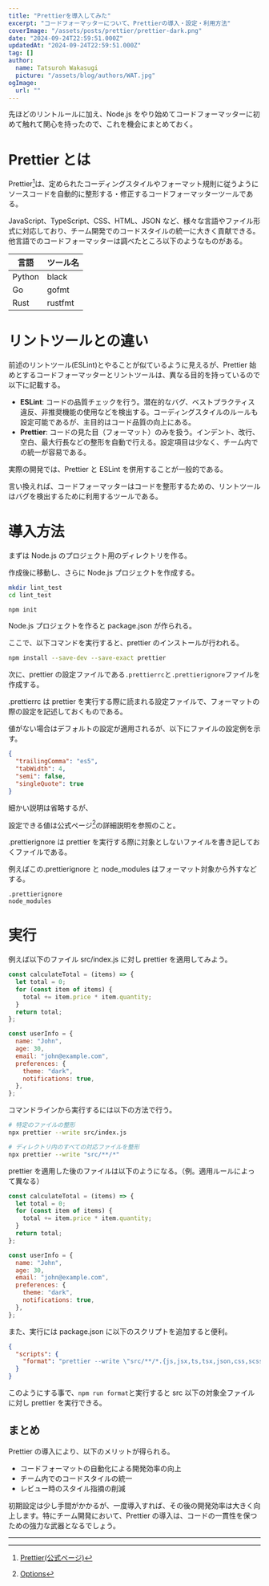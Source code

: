 ```yaml
---
title: "Prettierを導入してみた"
excerpt: "コードフォーマッターについて、Prettierの導入・設定・利用方法"
coverImage: "/assets/posts/prettier/prettier-dark.png"
date: "2024-09-24T22:59:51.000Z"
updatedAt: "2024-09-24T22:59:51.000Z"
tag: []
author:
  name: Tatsuroh Wakasugi
  picture: "/assets/blog/authors/WAT.jpg"
ogImage:
  url: ""
---
```


先ほどのリントルールに加え、Node.js をやり始めてコードフォーマッターに初めて触れて関心を持ったので、これを機会にまとめておく。

# Prettier とは

Prettier[^1]は、定められたコーディングスタイルやフォーマット規則に従うようにソースコードを自動的に整形する・修正するコードフォーマッターツールである。

JavaScript、TypeScript、CSS、HTML、JSON など、様々な言語やファイル形式に対応しており、チーム開発でのコードスタイルの統一に大きく貢献できる。他言語でのコードフォーマッターは調べたところ以下のようなものがある。

| 言語   | ツール名 |
| ------ | -------- |
| Python | black    |
| Go     | gofmt    |
| Rust   | rustfmt  |

# リントツールとの違い

前述のリントツール(ESLint)とやることが似ているように見えるが、Prettier 始めとするコードフォーマッターとリントツールは、異なる目的を持っているので以下に記載する。

- **ESLint**: コードの品質チェックを行う。潜在的なバグ、ベストプラクティス違反、非推奨機能の使用などを検出する。コーディングスタイルのルールも設定可能であるが、主目的はコード品質の向上にある。
- **Prettier**: コードの見た目（フォーマット）のみを扱う。インデント、改行、空白、最大行長などの整形を自動で行える。設定項目は少なく、チーム内での統一が容易である。

実際の開発では、Prettier と ESLint を併用することが一般的である。

言い換えれば、コードフォーマッターはコードを整形するための、リントツールはバグを検出するために利用するツールである。

# 導入方法

まずは Node.js のプロジェクト用のディレクトリを作る。

作成後に移動し、さらに Node.js プロジェクトを作成する。

```bash
mkdir lint_test
cd lint_test

npm init
```

Node.js プロジェクトを作ると package.json が作られる。

ここで、以下コマンドを実行すると、prettier のインストールが行われる。

```bash
npm install --save-dev --save-exact prettier
```

次に、prettier の設定ファイルである`.prettierrc`と`.prettierignore`ファイルを作成する。

.prettierrc は prettier を実行する際に読まれる設定ファイルで、フォーマットの際の設定を記述しておくものである。

値がない場合はデフォルトの設定が適用されるが、以下にファイルの設定例を示す。

```json
{
  "trailingComma": "es5",
  "tabWidth": 4,
  "semi": false,
  "singleQuote": true
}
```

細かい説明は省略するが、

設定できる値は公式ページ[^2]の詳細説明を参照のこと。

.prettierignore は prettier を実行する際に対象としないファイルを書き記しておくファイルである。

例えばこの.prettierignore と node_modules はフォーマット対象から外すなどする。

```
.prettierignore
node_modules
```

# 実行

例えば以下のファイル src/index.js に対し prettier を適用してみよう。

```js
const calculateTotal = (items) => {
  let total = 0;
  for (const item of items) {
    total += item.price * item.quantity;
  }
  return total;
};

const userInfo = {
  name: "John",
  age: 30,
  email: "john@example.com",
  preferences: {
    theme: "dark",
    notifications: true,
  },
};
```

コマンドラインから実行するには以下の方法で行う。

```bash
# 特定のファイルの整形
npx prettier --write src/index.js

# ディレクトリ内のすべての対応ファイルを整形
npx prettier --write "src/**/*"
```

prettier を適用した後のファイルは以下のようになる。（例。適用ルールによって異なる）

```js
const calculateTotal = (items) => {
  let total = 0;
  for (const item of items) {
    total += item.price * item.quantity;
  }
  return total;
};

const userInfo = {
  name: "John",
  age: 30,
  email: "john@example.com",
  preferences: {
    theme: "dark",
    notifications: true,
  },
};
```

また、実行には package.json に以下のスクリプトを追加すると便利。

```json
{
  "scripts": {
    "format": "prettier --write \"src/**/*.{js,jsx,ts,tsx,json,css,scss,md}\""
  }
}
```

このようにする事で、`npm run format`と実行すると src 以下の対象全ファイルに対し prettier を実行できる。

## まとめ

Prettier の導入により、以下のメリットが得られる。

- コードフォーマットの自動化による開発効率の向上
- チーム内でのコードスタイルの統一
- レビュー時のスタイル指摘の削減

初期設定は少し手間がかかるが、一度導入すれば、その後の開発効率は大きく向上します。特にチーム開発において、Prettier の導入は、コードの一貫性を保つための強力な武器となるでしょう。

---

[^1]: [Prettier(公式ページ)](https://prettier.io/)
[^2]: [Options](https://prettier.io/docs/en/options)
